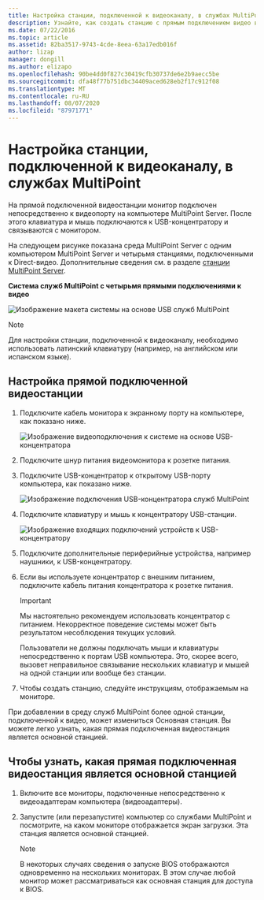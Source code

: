 ```yaml
---
title: Настройка станции, подключенной к видеоканалу, в службах MultiPoint
description: Узнайте, как создать станцию с прямым подключением видео в службах MultiPoint.
ms.date: 07/22/2016
ms.topic: article
ms.assetid: 82ba3517-9743-4cde-8eea-63a17edb016f
author: lizap
manager: dongill
ms.author: elizapo
ms.openlocfilehash: 90be4dd0f827c30419cfb30737de6e2b9aecc5be
ms.sourcegitcommit: dfa48f77b751dbc34409aced628eb2f17c912f08
ms.translationtype: MT
ms.contentlocale: ru-RU
ms.lasthandoff: 08/07/2020
ms.locfileid: "87971771"
---
```

# <a name="set-up-a-direct-video-connected-station-in-multipoint-services"></a>Настройка станции, подключенной к видеоканалу, в службах MultiPoint
На прямой подключенной видеостанции монитор подключен непосредственно к видеопорту на компьютере MultiPoint Server. После этого клавиатура и мышь подключаются к USB-концентратору и связываются с монитором.

На следующем рисунке показана среда MultiPoint Server с одним компьютером MultiPoint Server и четырьмя станциями, подключенными к Direct-видео. Дополнительные сведения см. в разделе [станции MultiPoint Server](MultiPoint-services-Stations.md).

**Система служб MultiPoint с четырьмя прямыми подключениями к видео**

![Изображение макета системы на основе USB служб MultiPoint](./media/WMSMultiPointServerUSBSystemLayout.gif)

> [!NOTE]
> Для настройки станции, подключенной к видеоканалу, необходимо использовать латинский клавиатуру (например, на английском или испанском языке).

## <a name="to-set-up-a-direct-video-connected-station"></a>Настройка прямой подключенной видеостанции

1.  Подключите кабель монитора к экранному порту на компьютере, как показано ниже.

    ![Изображение видеоподключения к системе на основе USB-концентратора](./media/WMSVideoConnection.gif)

2.  Подключите шнур питания видеомонитора к розетке питания.

3.  Подключите USB-концентратор к открытому USB-порту компьютера, как показано ниже.

    ![Изображение подключения USB-концентратора служб MultiPoint](./media/WMSUSBHubConnection.gif)

4.  Подключите клавиатуру и мышь к концентратору USB-станции.

    ![Изображение входящих подключений устройств к USB-концентратору](./media/WMSUSBDeviceConnection.gif)

5.  Подключите дополнительные периферийные устройства, например наушники, к USB-концентратору.

6.  Если вы используете концентратор с внешним питанием, подключите кабель питания концентратора к розетке питания.

    > [!IMPORTANT]
    > Мы настоятельно рекомендуем использовать концентратор с питанием. Некорректное поведение системы может быть результатом несоблюдения текущих условий.
    >
    > Пользователи не должны подключать мыши и клавиатуры непосредственно к портам USB компьютера. Это, скорее всего, вызовет неправильное связывание нескольких клавиатур и мышей на одной станции или вообще без станции.

7.  Чтобы создать станцию, следуйте инструкциям, отображаемым на мониторе.

При добавлении в среду служб MultiPoint более одной станции, подключенной к видео, может измениться Основная станция. Вы можете легко узнать, какая прямая подключенная видеостанция является основной станцией.

## <a name="to-find-out-which-direct-video-connected-station-is-the-primary-station"></a>Чтобы узнать, какая прямая подключенная видеостанция является основной станцией

1.  Включите все мониторы, подключенные непосредственно к видеоадаптерам компьютера (видеоадаптеры).

2.  Запустите (или перезапустите) компьютер со службами MultiPoint и посмотрите, на каком мониторе отображается экран загрузки. Эта станция является основной станцией.

    > [!NOTE]
    > В некоторых случаях сведения о запуске BIOS отображаются одновременно на нескольких мониторах. В этом случае любой монитор может рассматриваться как основная станция для доступа к BIOS.